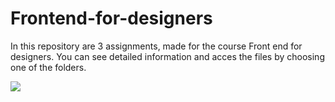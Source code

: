 # Frontend-for-designers

In this repository are 3 assignments, made for the course Front end for designers.
You can see detailed information and acces the files by choosing one of the folders.

![](/Frontend-for-designers/assignment_1/apppreview.png)

